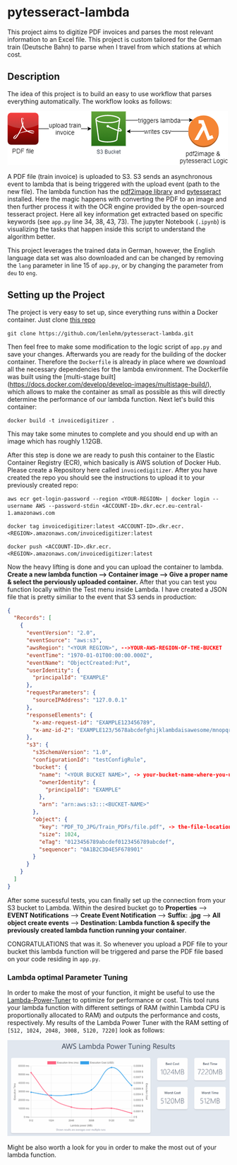 # pytesseract-lambda
This project aims to digitize PDF invoices and parses the most relevant information to an Excel file. This project is custom tailored for the German train (Deutsche Bahn) to parse when I travel from which stations at which cost.

## Description 

The idea of this project is to build an easy to use workflow that parses everything automatically. The workflow looks as follows: 

![image](lambda.png)

A PDF file (train invoice) is uploaded to S3. S3 sends an asynchronous event to lambda that is being triggered with the upload event (path to the new file). The lambda function has the [pdf2image library](https://pypi.org/project/pdf2image/) and [pytesseract](https://pypi.org/project/pytesseract/) installed.
Here the magic happens with converting the PDF to an image and then further process it with the OCR engine provided by the open-sourced tesseract project. Here all key information get extracted based on specific keywords (see ```app.py``` line 34, 38, 43, 73). The jupyter Notebook (```.ipynb```) is visualizing the tasks that happen inside this script to understand the algorithm better. <br /> 

This project leverages the trained data in German, however, the English language data set was also downloaded and can be changed by removing the ```lang``` parameter in line 15 of ```app.py```, or by changing the parameter from ```deu``` to ```eng```.

## Setting up the Project 

The project is very easy to set up, since everything runs within a Docker container. Just clone [this repo](https://github.com/lenlehm/pytesseract-lambda)

```
git clone https://github.com/lenlehm/pytesseract-lambda.git
```

Then feel free to make some modification to the logic script of ```app.py``` and save your changes. 
Afterwards you are ready for the building of the docker container. Therefore the ```Dockerfile``` is already in place where we download all the necessary dependencies for the lambda environment. The Dockerfile was built using the [multi-stage built] (https://docs.docker.com/develop/develop-images/multistage-build/), which allows to make the container as small as possible as this will directly determine the performance of our lambda function. Next let's build this container:

```
docker build -t invoicedigitizer .
```

This may take some minutes to complete and you should end up with an image which has roughly 1.12GB. 

After this step is done we are ready to push this container to the Elastic Container Registry (ECR), which basically is AWS solution of Docker Hub. Please create a Repository here called ```invoicedigitizer```. After you have created the repo you should see the instructions to upload it to your previously created repo:

```
aws ecr get-login-password --region <YOUR-REGION> | docker login --username AWS --password-stdin <ACCOUNT-ID>.dkr.ecr.eu-central-1.amazonaws.com
```
```
docker tag invoicedigitizer:latest <ACCOUNT-ID>.dkr.ecr.<REGION>.amazonaws.com/invoicedigitizer:latest
```
```
docker push <ACCOUNT-ID>.dkr.ecr.<REGION>.amazonaws.com/invoicedigitizer:latest
```
Now the heavy lifting is done and you can upload the container to lambda. **Create a new lambda function --> Container image --> Give a proper name & select the perviously uploaded container.**
After that you can test you function locally within the Test menu inside Lambda. I have created a JSON file that is pretty similiar to the event that S3 sends in production: 

```json 
{
  "Records": [
    {
      "eventVersion": "2.0",
      "eventSource": "aws:s3",
      "awsRegion": "<YOUR REGION>", -->YOUR-AWS-REGION-OF-THE-BUCKET
      "eventTime": "1970-01-01T00:00:00.000Z",
      "eventName": "ObjectCreated:Put",
      "userIdentity": {
        "principalId": "EXAMPLE"
      },
      "requestParameters": {
        "sourceIPAddress": "127.0.0.1"
      },
      "responseElements": {
        "x-amz-request-id": "EXAMPLE123456789",
        "x-amz-id-2": "EXAMPLE123/5678abcdefghijklambdaisawesome/mnopqrstuvwxyzABCDEFGH"
      },
      "s3": {
        "s3SchemaVersion": "1.0",
        "configurationId": "testConfigRule",
        "bucket": {
          "name": "<YOUR BUCKET NAME>", -> your-bucket-name-where-you-upload-the-PDFs-to.
          "ownerIdentity": {
            "principalId": "EXAMPLE"
          },
          "arn": "arn:aws:s3:::<BUCKET-NAME>"
        },
        "object": {
          "key": "PDF_TO_JPG/Train_PDFs/file.pdf", -> the-file-location-of-the-pdf-file-with-its-name
          "size": 1024,
          "eTag": "0123456789abcdef0123456789abcdef",
          "sequencer": "0A1B2C3D4E5F678901"
        }
      }
    }
  ]
}
```
After some sucessful tests, you can finally set up the connection from your S3 bucket to Lambda. 
Within the desired bucket go to **Properties** --> **EVENT Notifications** --> **Create Event Notification** --> **Suffix: .jpg** --> **All object create events** --> **Destination: Lambda function & specify the previously created lambda function running your container**.

CONGRATULATIONS that was it. So whenever you upload a PDF file to your bucket this lambda function will be triggered and parse the PDF file based on your code residing in ```app.py```.

### Lambda optimal Parameter Tuning 

In order to make the most of your function, it might be useful to use the [Lambda-Power-Tuner](https://github.com/alexcasalboni/aws-lambda-power-tuning) to optimize for performance or cost. This tool runs your lambda function with different settings of RAM (within Lambda CPU is proportionally allocated to RAM) and outputs the performance and costs, respectively. My results of the Lambda Power Tuner with the RAM setting of ```[512, 1024, 2048, 3008, 5120, 7220]``` look as follows: 

![Tuning-results](tuning-results.PNG)

Might be also worth a look for you in order to make the most out of your lambda function.
